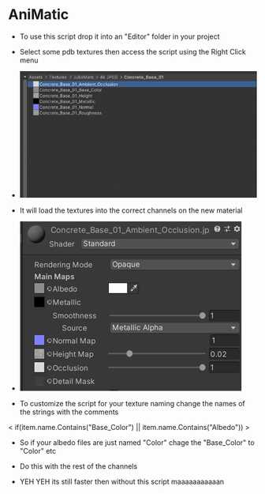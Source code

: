# AniMatic

* To use this script drop it into an "Editor" folder in your project

* Select some pdb textures then access the script using the Right Click menu
* ![](https://github.com/mdotstrange/AniMatic/raw/main/AutoMat.gif)

* It will load the textures into the correct channels on the new material
* ![](https://github.com/mdotstrange/AniMatic/raw/main/CTUEWA5.png)

* To customize the script for your texture naming change the names of the strings with the comments

<  if(item.name.Contains("Base_Color") || item.name.Contains("Albedo")) >

* So if your albedo files are just named "Color" chage the "Base_Color" to "Color" etc
* Do this with the rest of the channels

* YEH YEH its still faster then without this script maaaaaaaaaaan
     
         

